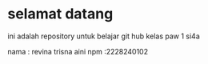 # selamat datang
ini adalah repository untuk belajar git hub kelas paw 1 si4a

nama : revina trisna aini
npm :2228240102

